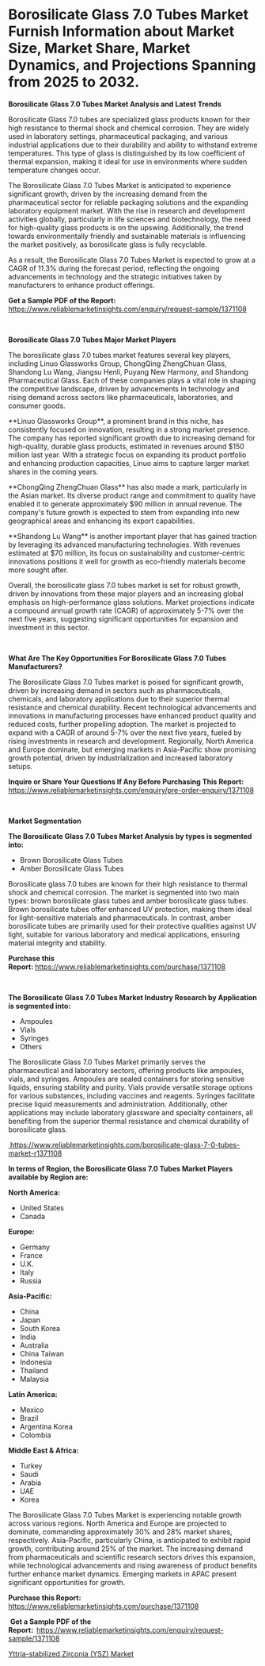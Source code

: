 <p><h1>Borosilicate Glass 7.0 Tubes Market Furnish Information about Market Size, Market Share, Market Dynamics, and Projections Spanning from 2025 to 2032.</h1></p><p><strong>Borosilicate Glass 7.0 Tubes Market Analysis and Latest Trends</strong></p>
<p><p>Borosilicate Glass 7.0 tubes are specialized glass products known for their high resistance to thermal shock and chemical corrosion. They are widely used in laboratory settings, pharmaceutical packaging, and various industrial applications due to their durability and ability to withstand extreme temperatures. This type of glass is distinguished by its low coefficient of thermal expansion, making it ideal for use in environments where sudden temperature changes occur.</p><p>The Borosilicate Glass 7.0 Tubes Market is anticipated to experience significant growth, driven by the increasing demand from the pharmaceutical sector for reliable packaging solutions and the expanding laboratory equipment market. With the rise in research and development activities globally, particularly in life sciences and biotechnology, the need for high-quality glass products is on the upswing. Additionally, the trend towards environmentally friendly and sustainable materials is influencing the market positively, as borosilicate glass is fully recyclable.</p><p>As a result, the Borosilicate Glass 7.0 Tubes Market is expected to grow at a CAGR of 11.3% during the forecast period, reflecting the ongoing advancements in technology and the strategic initiatives taken by manufacturers to enhance product offerings.</p></p>
<p><strong>Get a Sample PDF of the Report:&nbsp;</strong> <a href="https://www.reliablemarketinsights.com/enquiry/request-sample/1371108?utm_campaign=3212&utm_medium=2&utm_source=Github&utm_content=ia&utm_term=22032025&utm_id=borosilicate-glass-70-tubes">https://www.reliablemarketinsights.com/enquiry/request-sample/1371108</a></p>
<p>&nbsp;</p>
<p><strong>Borosilicate Glass 7.0 Tubes Major Market Players</strong></p>
<p><p>The borosilicate glass 7.0 tubes market features several key players, including Linuo Glassworks Group, ChongQing ZhengChuan Glass, Shandong Lu Wang, Jiangsu Henli, Puyang New Harmony, and Shandong Pharmaceutical Glass. Each of these companies plays a vital role in shaping the competitive landscape, driven by advancements in technology and rising demand across sectors like pharmaceuticals, laboratories, and consumer goods.</p><p>**Linuo Glassworks Group**, a prominent brand in this niche, has consistently focused on innovation, resulting in a strong market presence. The company has reported significant growth due to increasing demand for high-quality, durable glass products, estimated in revenues around $150 million last year. With a strategic focus on expanding its product portfolio and enhancing production capacities, Linuo aims to capture larger market shares in the coming years.</p><p>**ChongQing ZhengChuan Glass** has also made a mark, particularly in the Asian market. Its diverse product range and commitment to quality have enabled it to generate approximately $90 million in annual revenue. The company's future growth is expected to stem from expanding into new geographical areas and enhancing its export capabilities.</p><p>**Shandong Lu Wang** is another important player that has gained traction by leveraging its advanced manufacturing technologies. With revenues estimated at $70 million, its focus on sustainability and customer-centric innovations positions it well for growth as eco-friendly materials become more sought after.</p><p>Overall, the borosilicate glass 7.0 tubes market is set for robust growth, driven by innovations from these major players and an increasing global emphasis on high-performance glass solutions. Market projections indicate a compound annual growth rate (CAGR) of approximately 5-7% over the next five years, suggesting significant opportunities for expansion and investment in this sector.</p></p>
<p>&nbsp;</p>
<p><strong>What Are The Key Opportunities For Borosilicate Glass 7.0 Tubes Manufacturers?</strong></p>
<p><p>The Borosilicate Glass 7.0 Tubes market is poised for significant growth, driven by increasing demand in sectors such as pharmaceuticals, chemicals, and laboratory applications due to their superior thermal resistance and chemical durability. Recent technological advancements and innovations in manufacturing processes have enhanced product quality and reduced costs, further propelling adoption. The market is projected to expand with a CAGR of around 5-7% over the next five years, fueled by rising investments in research and development. Regionally, North America and Europe dominate, but emerging markets in Asia-Pacific show promising growth potential, driven by industrialization and increased laboratory setups.</p></p>
<p><strong>Inquire or Share Your Questions If Any Before Purchasing This Report:</strong> <a href="https://www.reliablemarketinsights.com/enquiry/pre-order-enquiry/1371108?utm_campaign=3212&utm_medium=2&utm_source=Github&utm_content=ia&utm_term=22032025&utm_id=borosilicate-glass-70-tubes">https://www.reliablemarketinsights.com/enquiry/pre-order-enquiry/1371108</a></p>
<p>&nbsp;</p>
<p><strong>Market Segmentation</strong></p>
<p><strong>The Borosilicate Glass 7.0 Tubes Market Analysis by types is segmented into:</strong></p>
<p><ul><li>Brown Borosilicate Glass Tubes</li><li>Amber Borosilicate Glass Tubes</li></ul></p>
<p><p>Borosilicate glass 7.0 tubes are known for their high resistance to thermal shock and chemical corrosion. The market is segmented into two main types: brown borosilicate glass tubes and amber borosilicate glass tubes. Brown borosilicate tubes offer enhanced UV protection, making them ideal for light-sensitive materials and pharmaceuticals. In contrast, amber borosilicate tubes are primarily used for their protective qualities against UV light, suitable for various laboratory and medical applications, ensuring material integrity and stability.</p></p>
<p><strong>Purchase this Report:&nbsp;</strong><a href="https://www.reliablemarketinsights.com/purchase/1371108?utm_campaign=3212&utm_medium=2&utm_source=Github&utm_content=ia&utm_term=22032025&utm_id=borosilicate-glass-70-tubes">https://www.reliablemarketinsights.com/purchase/1371108</a></p>
<p>&nbsp;</p>
<p><strong>The Borosilicate Glass 7.0 Tubes Market Industry Research by Application is segmented into:</strong></p>
<p><ul><li>Ampoules</li><li>Vials</li><li>Syringes</li><li>Others</li></ul></p>
<p><p>The Borosilicate Glass 7.0 Tubes Market primarily serves the pharmaceutical and laboratory sectors, offering products like ampoules, vials, and syringes. Ampoules are sealed containers for storing sensitive liquids, ensuring stability and purity. Vials provide versatile storage options for various substances, including vaccines and reagents. Syringes facilitate precise liquid measurements and administration. Additionally, other applications may include laboratory glassware and specialty containers, all benefiting from the superior thermal resistance and chemical durability of borosilicate glass.</p></p>
<p><a href="https://www.reliablemarketinsights.com/borosilicate-glass-7-0-tubes-market-r1371108?utm_campaign=3212&utm_medium=2&utm_source=Github&utm_content=ia&utm_term=22032025&utm_id=borosilicate-glass-70-tubes">&nbsp;https://www.reliablemarketinsights.com/borosilicate-glass-7-0-tubes-market-r1371108</a></p>
<p><strong>In terms of Region, the Borosilicate Glass 7.0 Tubes Market Players available by Region are:</strong></p>
<p>
    <p> <strong> North America: </strong>
        <ul>
            <li>United States</li>
            <li>Canada</li>
        </ul>
        </p> 
    <p> <strong> Europe: </strong>
        <ul>
            <li>Germany</li>
            <li>France</li>
            <li>U.K.</li>
            <li>Italy</li>
            <li>Russia</li>
        </ul>
        </p> 
    <p> <strong> Asia-Pacific: </strong>
        <ul>
            <li>China</li>
            <li>Japan</li>
            <li>South Korea</li>
            <li>India</li>
            <li>Australia</li>
            <li>China Taiwan</li>
            <li>Indonesia</li>
            <li>Thailand</li>
            <li>Malaysia</li>
        </ul>
        </p> 
    <p> <strong> Latin America: </strong>
        <ul>
            <li>Mexico</li>
            <li>Brazil</li>
            <li>Argentina Korea</li>
            <li>Colombia</li>
        </ul>
        </p> 
    <p> <strong> Middle East & Africa: </strong>
        <ul>
            <li>Turkey</li>
            <li>Saudi</li>
            <li>Arabia</li>
            <li>UAE</li>
            <li>Korea</li>
        </ul>
    </p>
    </p>
<p><p>The Borosilicate Glass 7.0 Tubes Market is experiencing notable growth across various regions. North America and Europe are projected to dominate, commanding approximately 30% and 28% market shares, respectively. Asia-Pacific, particularly China, is anticipated to exhibit rapid growth, contributing around 25% of the market. The increasing demand from pharmaceuticals and scientific research sectors drives this expansion, while technological advancements and rising awareness of product benefits further enhance market dynamics. Emerging markets in APAC present significant opportunities for growth.</p></p>
<p><strong>Purchase this Report: </strong><a href="https://www.reliablemarketinsights.com/purchase/1371108?utm_campaign=3212&utm_medium=2&utm_source=Github&utm_content=ia&utm_term=22032025&utm_id=borosilicate-glass-70-tubes">https://www.reliablemarketinsights.com/purchase/1371108</a></p>
<p>&nbsp;<strong>Get a Sample PDF of the Report:&nbsp;&nbsp;</strong><a href="https://www.reliablemarketinsights.com/enquiry/request-sample/1371108?utm_campaign=3212&utm_medium=2&utm_source=Github&utm_content=ia&utm_term=22032025&utm_id=borosilicate-glass-70-tubes">https://www.reliablemarketinsights.com/enquiry/request-sample/1371108</a></p>
<p><strong></strong></p>
<p><p><a href="https://github.com/anggigpps/Market-Research-Report-List-1/blob/main/yttria-stabilized-zirconia-ysz-market.md?utm_campaign=3212&utm_medium=2&utm_source=Github&utm_content=ia&utm_term=22032025&utm_id=borosilicate-glass-70-tubes">Yttria-stabilized Zirconia (YSZ) Market</a></p></p>